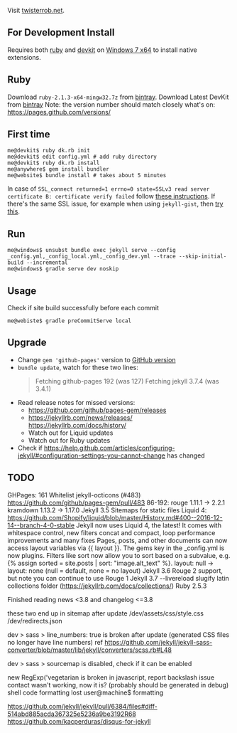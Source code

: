 Visit [twisterrob.net](http://www.twisterrob.net).


## For Development Install
Requires both [ruby](http://rubyinstaller.org/downloads/) and [devkit](http://rubyinstaller.org/downloads/) on [Windows 7 x64](http://corlewsolutions.com/articles/article-19-install-ruby-on-windows-7-32-bit-or-64-bit) to install native extensions.


## Ruby
Download `ruby-2.1.3-x64-mingw32.7z` from [bintray](https://bintray.com/oneclick/rubyinstaller/rubyinstaller/2.1.3/view#files).
Download Latest DevKit from [bintray](https://bintray.com/oneclick/rubyinstaller/DevKit/view)
Note: the version number should match closely what's on: https://pages.github.com/versions/


## First time

```shell
me@devkit$ ruby dk.rb init
me@devkit$ edit config.yml # add ruby directory
me@devkit$ ruby dk.rb install
me@anywhere$ gem install bundler
me@website$ bundle install # takes about 5 minutes
```

In case of `SSL_connect returned=1 errno=0 state=SSLv3 read server certificate B: certificate verify failed` follow [these instructions](https://gist.github.com/luislavena/f064211759ee0f806c88).
If there's the same SSL issue, for example when using `jekyll-gist`, then [try this](https://gist.github.com/fnichol/867550#the-manual-way-boring).


## Run

```shell
me@windows$ unsubst bundle exec jekyll serve --config _config.yml,_config_local.yml,_config_dev.yml --trace --skip-initial-build --incremental
me@windows$ gradle serve dev noskip
```

## Usage

Check if site build successfully before each commit

```shell
me@webiste$ gradle preCommitServe local
```

## Upgrade

 * Change `gem 'github-pages'` version to [GitHub version](https://pages.github.com/versions/)
 * `bundle update`, watch for these two lines:
   > Fetching github-pages 192 (was 127)
   > Fetching jekyll 3.7.4 (was 3.4.1)
 * Read release notes for missed versions:
   * https://github.com/github/pages-gem/releases
   * https://jekyllrb.com/news/releases/  
     https://jekyllrb.com/docs/history/
   * Watch out for Liquid updates
   * Watch out for Ruby updates
 * Check if https://help.github.com/articles/configuring-jekyll/#configuration-settings-you-cannot-change has changed

## TODO

GHPages:
	161 Whitelist jekyll-octicons (#483) https://github.com/github/pages-gem/pull/483
	86-192: rouge 1.11.1 -> 2.2.1
	kramdown 1.13.2 -> 1.17.0
Jekyll 3.5
	Sitemaps for static files
	Liquid 4: https://github.com/Shopify/liquid/blob/master/History.md#400--2016-12-14--branch-4-0-stable
	Jekyll now uses Liquid 4, the latest! It comes with whitespace control, new filters concat and compact, loop performance improvements and many fixes
	Pages, posts, and other documents can now access layout variables via  {{ layout }}.
	The gems key in the _config.yml is now plugins.
	Filters like sort now allow you to sort based on a subvalue, e.g. {% assign sorted = site.posts | sort: "image.alt_text" %}.
	layout: null -> layout: none (null = default, none = no layout)
Jekyll 3.6
	Rouge 2 support, but note you can continue to use Rouge 1
Jekyll 3.7
	--livereload
	slugify latin
	collections folder (https://jekyllrb.com/docs/collections/)
	Ruby 2.5.3

Finished reading news <3.8 and changelog <=3.8

these two end up in sitemap after update
/dev/assets/css/style.css
/dev/redirects.json

dev > sass > line_numbers: true is broken after update (generated CSS files no longer have line numbers)
ref https://github.com/jekyll/jekyll-sass-converter/blob/master/lib/jekyll/converters/scss.rb#L48

dev > sass > sourcemap is disabled, check if it can be enabled

new RegExp('vegetarian is broken in javascript, report backslash issue
contact wasn't working, now it is? (probably should be generated in debug)
shell code formatting lost user@machine$ formatting

https://github.com/jekyll/jekyll/pull/6384/files#diff-514abd885acda367325e5236a9be3192R68
https://github.com/kacperduras/disqus-for-jekyll
